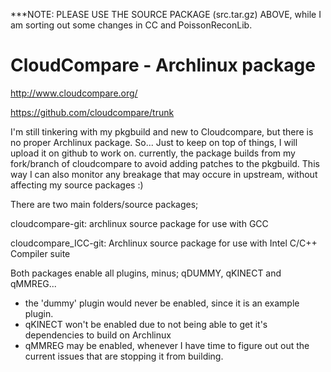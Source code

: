 ***NOTE: PLEASE USE THE SOURCE PACKAGE (src.tar.gz) ABOVE, while I am sorting out some changes in CC and PoissonReconLib.

# CloudCompare - Archlinux package

http://www.cloudcompare.org/

https://github.com/cloudcompare/trunk

I'm still tinkering with my pkgbuild and new to Cloudcompare, but there is no proper Archlinux package. So...
Just to keep on top of things, I will upload it on github to work on. currently, the package builds from my fork/branch of 
cloudcompare to avoid adding patches to the pkgbuild. This way I can also monitor any breakage that may occure in upstream, without affecting my source packages :)

There are two main folders/source packages;

cloudcompare-git: archlinux source package for use with GCC

cloudcompare_ICC-git: Archlinux source package for use with Intel C/C++ Compiler suite

Both packages enable all plugins, minus; qDUMMY, qKINECT and qMMREG...

* the 'dummy' plugin would never be enabled, since it is an example plugin.
* qKINECT won't be enabled due to not being able to get it's dependencies to build on Archlinux
* qMMREG may be enabled, whenever I have time to figure out out the current issues that are stopping it from building.
